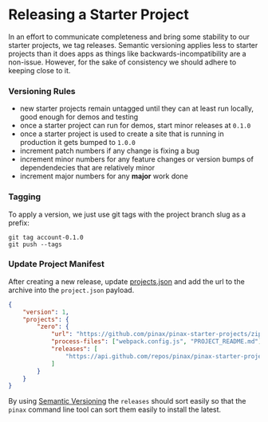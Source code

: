 # Releasing a Starter Project

In an effort to communicate completeness and bring some stability to our starter
projects, we tag releases. Semantic versioning applies less to starter projects
than it does apps as things like backwards-incompatibility are a non-issue.
However, for the sake of consistency we should adhere to keeping close to it.

### Versioning Rules

* new starter projects remain untagged until they can at least run locally,
  good enough for demos and testing
* once a starter project can run for demos, start minor releases at `0.1.0`
* once a starter project is used to create a site that is running in production
  it gets bumped to `1.0.0`
* increment patch numbers if any change is fixing a bug
* increment minor numbers for any feature changes or version bumps of dependendecies
  that are relatively minor
* increment major numbers for any **major** work done


### Tagging

To apply a version, we just use git tags with the project branch slug as a
prefix:

```
git tag account-0.1.0
git push --tags
```

### Update Project Manifest

After creating a new release, update [projects.json](https://github.com/pinax/pinax/blob/master/projects.json) and
add the url to the archive into the `project.json` payload.

```json
{
    "version": 1,
    "projects": {
        "zero": {
            "url": "https://github.com/pinax/pinax-starter-projects/zipball/zero",
            "process-files": ["webpack.config.js", "PROJECT_README.md"],
            "releases": [
                "https://api.github.com/repos/pinax/pinax-starter-projects/tarball/zero-1.0.0"
            ]
        }
    }
}
```

By using [Semantic Versioning](http://semver.org/) the `releases` should sort
easily so that the `pinax` command line tool can sort them easily to install the
latest.
